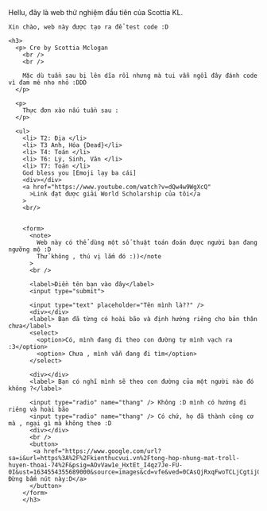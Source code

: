 <!DOCTYPE html>
<html lang="en">
  <head>
    Hellu, đây là web thử nghiệm đầu tiên của Scottia KL.
    <meta charset="utf-8" />
    <meta name="viewport" content="width=device-width, initial-scale=1" />
  <title>AndyLifePage !!!</title>
  </head>
  <body>
 
    Xin chào, web này được tạo ra để test code :D

    <h3>
      <p> Cre by Scottia Mclogan
        <br />
        <br />

        Mặc dù tuần sau bị lên dĩa rồi nhưng mà tui vẫn ngồi đây đánh code vì đam mê nho nhỏ :DDD
      </p>

      <p>
        Thực đơn xào nấu tuần sau :
      </p>

      <ul>
        <li> T2: Địa </li>
        <li> T3 Anh, Hóa {Dead}</li>
        <li> T4: Toán </li>
        <li> T6: Lý, Sinh, Văn </li>
        <li> T7: Toán </li>
        God bless you [Emoji lạy ba cái]
        <div></div>
        <a href="https://www.youtube.com/watch?v=dQw4w9WgXcQ"
          >Link đạt được giải World Scholarship của tôi</a
        >
        <br/>


        <form>
          <note>
            Web này có thể dùng một số thuật toán đoán được người bạn đang ngưỡng mộ :D 
            Thử không , thú vị lắm đó :))</note
          >
          <br />

          <label>Điền tên bạn vào đây</label>
          <input type="submit">

          <input type="text" placeholder="Tên mình là??" />
          <div></div>
          <label> Bạn đã từng có hoài bão và định hướng riêng cho bản thân chưa</label>
          <select>
            <option>Có, mình đang đi theo con đường tự mình vạch ra :3</option>
            <option> Chưa , mình vẫn đang đi tìm</option>
          </select>
          
          <div></div>
          <label> Bạn có nghĩ mình sẽ theo con đường của một người nào đó không ?</label>

          <input type="radio" name="thang" /> Không :D mình có hướng đi riêng và hoài bão
          <input type="radio" name="thang" /> Có chứ, họ đã thành công cơ mà , ngại gì mà không theo :D
          <div></div>
          <br />
          <button>
           <a href="https://www.google.com/url?sa=i&url=https%3A%2F%2Fkienthucvui.vn%2Ftong-hop-nhung-mat-troll-huyen-thoai-74%2F&psig=AOvVaw1e_HxtEt_I4qz7Je-FU-0I&ust=1634554355689000&source=images&cd=vfe&ved=0CAsQjRxqFwoTCLjCgtij0fMCFQAAAAAdAAAAABAD"> Đừng bấm nút này:D</a>
          </button>
        </form>
        </h3>


       
  </body>
</html>
 
